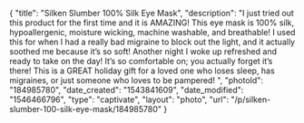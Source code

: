 {
    "title": "Silken Slumber 100% Silk Eye Mask",
    "description": "I just tried out this product for the first time and it is AMAZING! This eye mask is 100% silk, hypoallergenic, moisture wicking, machine washable, and breathable! I used this for when I had a really bad migraine to block out the light, and it actually soothed me because it’s so soft! Another night I woke up refreshed and ready to take on the day! It’s so comfortable on; you actually forget it’s there! This is a GREAT holiday gift for a loved one who loses sleep, has migraines, or just someone who loves to be pampered! ",
    "photoId": "184985780",
    "date_created": "1543841609",
    "date_modified": "1546466796",
    "type": "captivate",
    "layout": "photo",
    "url": "\/p\/silken-slumber-100-silk-eye-mask\/184985780"
}